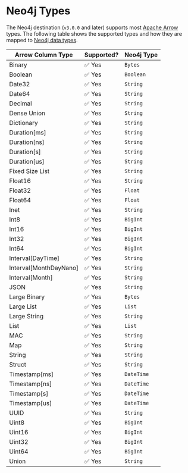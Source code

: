 # Neo4j Types

The Neo4j destination (`v3.0.0` and later) supports most [Apache Arrow](https://arrow.apache.org/docs/index.html) types. The following table shows the supported types and how they are mapped to [Neo4j data types](https://neo4j.com/docs/graphql-manual/current/type-definitions/types/).

| Arrow Column Type      | Supported? | Neo4j Type |
|------------------------|------------|------------|
| Binary                 | ✅ Yes      | `Bytes`    |
| Boolean                | ✅ Yes      | `Boolean`  |
| Date32                 | ✅ Yes      | `String`   |
| Date64                 | ✅ Yes      | `String`   |
| Decimal                | ✅ Yes      | `String`   |
| Dense Union            | ✅ Yes      | `String`   |
| Dictionary             | ✅ Yes      | `String`   |
| Duration[ms]           | ✅ Yes      | `String`   |
| Duration[ns]           | ✅ Yes      | `String`   |
| Duration[s]            | ✅ Yes      | `String`   |
| Duration[us]           | ✅ Yes      | `String`   |
| Fixed Size List        | ✅ Yes      | `String`   |
| Float16                | ✅ Yes      | `String`   |
| Float32                | ✅ Yes      | `Float`    |
| Float64                | ✅ Yes      | `Float`    |
| Inet                   | ✅ Yes      | `String`   |
| Int8                   | ✅ Yes      | `BigInt`   |
| Int16                  | ✅ Yes      | `BigInt`   |
| Int32                  | ✅ Yes      | `BigInt`   |
| Int64                  | ✅ Yes      | `BigInt`   |
| Interval[DayTime]      | ✅ Yes      | `String`   |
| Interval[MonthDayNano] | ✅ Yes      | `String`   |
| Interval[Month]        | ✅ Yes      | `String`   |
| JSON                   | ✅ Yes      | `String`   |
| Large Binary           | ✅ Yes      | `Bytes`    |
| Large List             | ✅ Yes      | `List`     |
| Large String           | ✅ Yes      | `String`   |
| List                   | ✅ Yes      | `List`     |
| MAC                    | ✅ Yes      | `String`   |
| Map                    | ✅ Yes      | `String`   |
| String                 | ✅ Yes      | `String`   |
| Struct                 | ✅ Yes      | `String`   |
| Timestamp[ms]          | ✅ Yes      | `DateTime` |
| Timestamp[ns]          | ✅ Yes      | `DateTime` |
| Timestamp[s]           | ✅ Yes      | `DateTime` |
| Timestamp[us]          | ✅ Yes      | `DateTime` |
| UUID                   | ✅ Yes      | `String`   |
| Uint8                  | ✅ Yes      | `BigInt`   |
| Uint16                 | ✅ Yes      | `BigInt`   |
| Uint32                 | ✅ Yes      | `BigInt`   |
| Uint64                 | ✅ Yes      | `BigInt`   |
| Union                  | ✅ Yes      | `String`   |
